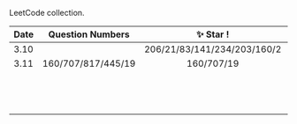 LeetCode collection.

| Date | Question Numbers | :sparkles: Star ! |||||
| :--- | :--: | :--:|:--:|:--:|:--:|---:|
|3.10|| 206/21/83/141/234/203/160/2|||||
| 3.11 | 160/707/817/445/19| 160/707/19 |||||
||||||||
||||||||
||||||||
||||||||
||||||||
||||||||
||||||||
||||||||
||||||||
||||||||
||||||||
||||||||
||||||||




